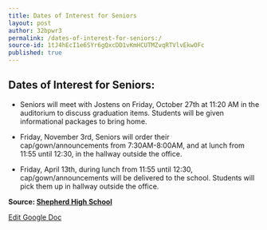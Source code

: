 ```yaml
---
title: Dates of Interest for Seniors
layout: post
author: 32bpwr3
permalink: /dates-of-interest-for-seniors:/
source-id: 1tJ4hEcI1e6SYr6gQxcDD1vKmHCUTMZvqRTVlvEkwOFc
published: true
---
```

## Dates of Interest for Seniors:

* Seniors will meet with Jostens on Friday, October 27th at 11:20 AM in the auditorium to discuss graduation items. Students will be given informational packages to bring home.

* Friday, November 3rd, Seniors will order their cap/gown/announcements from 7:30AM-8:00AM, and at lunch from 11:55 until 12:30, in the hallway outside the office.

* Friday, April 13th, during lunch from 11:55 until 12:30, cap/gown/announcements will be delivered to the school. Students will pick them up in hallway outside the office.

**Source: [Shepherd High School](https://www.facebook.com/shepherdmihs/posts/678900515638370)**

[Edit Google Doc](https://docs.google.com/document/d/1tJ4hEcI1e6SYr6gQxcDD1vKmHCUTMZvqRTVlvEkwOFc/edit?usp=sharing)

